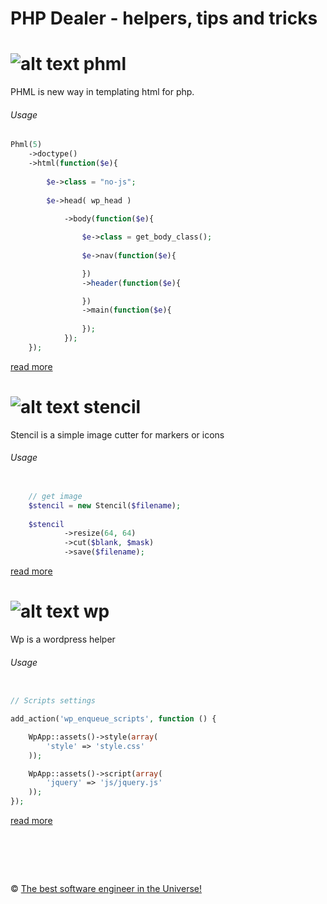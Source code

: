 PHP Dealer - helpers, tips and tricks
============

![alt text][phml-logo] phml
=============
[phml-logo]: https://raw.github.com/metlinskyi/www.metlinskyi.com/master/php/phml/logo.png "Php html templating"

PHML is new way in templating html for php.

###### Usage
```php
Phml(5)
    ->doctype()
    ->html(function($e){
        
        $e->class = "no-js";
        
        $e->head( wp_head )
  
            ->body(function($e){

                $e->class = get_body_class();
                
                $e->nav(function($e){

                })
                ->header(function($e){

                })
                ->main(function($e){
                    
                });
            });
    });
```

[read more](https://github.com/metlinskyi/www.metlinskyi.com/tree/master/php/phml)	

![alt text][stencil-logo] stencil
=============
[stencil-logo]: https://raw.github.com/metlinskyi/www.metlinskyi.com/master/php/stencil/images/logo.png "Marker's generator"

Stencil is a simple image cutter for markers or icons

###### Usage
```php

    // get image 
    $stencil = new Stencil($filename);
        
    $stencil
            ->resize(64, 64)
            ->cut($blank, $mask)
            ->save($filename);

```

[read more](https://github.com/metlinskyi/www.metlinskyi.com/tree/master/php/stencil)	

![alt text][wp-logo] wp
=============
[wp-logo]: https://raw.github.com/metlinskyi/www.metlinskyi.com/master/php/wp/logo.png "Wordpress helper"

Wp is a wordpress helper 

###### Usage
```php

// Scripts settings

add_action('wp_enqueue_scripts', function () {

    WpApp::assets()->style(array(
        'style' => 'style.css'
    ));

    WpApp::assets()->script(array(
        'jquery' => 'js/jquery.js'
    ));
});
```

[read more](https://github.com/metlinskyi/www.metlinskyi.com/tree/master/php/wp)

&nbsp;
============
&copy; [The best software engineer in the Universe!](http://metlinskyi.com/)
